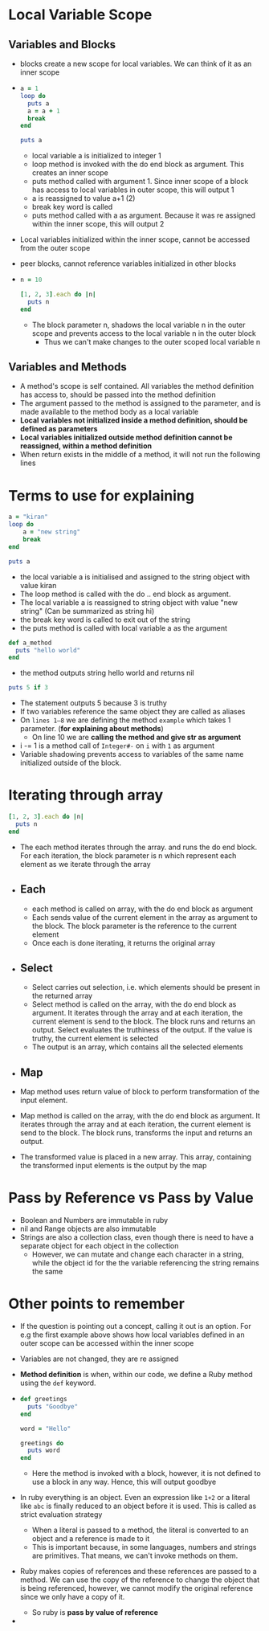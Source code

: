 # Local Variable Scope

## Variables and Blocks

- blocks create a new scope for local variables. We can think of it as an inner scope

- ```ruby
  a = 1        
  loop do      
    puts a     
    a = a + 1   
    break       
  end
  
  puts a        
  ```

  - local variable a is initialized to integer 1
  - loop method is invoked with the do end block as argument. This creates an inner scope
  - puts method called with argument 1. Since inner scope of a block has access to local variables in outer scope, this will output 1
  - a is reassigned to value a+1 (2)
  - break key word is called
  - puts method called with a as argument. Because it was re assigned within the inner scope, this will output 2

- Local variables initialized within the inner scope, cannot be accessed from the outer scope

- peer blocks, cannot reference variables initialized in other blocks

- ```ruby
  n = 10
  
  [1, 2, 3].each do |n|
    puts n
  end
  ```

  - The block parameter n, shadows the local variable n in the outer scope and prevents access to the local variable n in the outer block
    - Thus we can't make changes to the outer scoped local variable n

## Variables and Methods

- A method's scope is self contained. All variables the method definition has access to, should be passed into the method definition
- The argument passed to the method is assigned to the parameter, and is made available to the method body as a local variable
- **Local variables not initialized inside a method definition, should be defined as parameters**
- **Local variables initialized outside method definition cannot be reassigned, within a method definition**
- When return exists in the middle of a method, it will not run the following lines

# Terms to use for explaining

````ruby
a = "kiran"
loop do 
    a = "new string"
    break
end

puts a
````

- the local variable a is initialised and assigned to the string object with value kiran
- The loop method is called with the do .. end block as argument. 
- The local variable a is reassigned to string object with value "new string" (Can be summarized as string hi)
- the break key word is called to exit out of the string
- the puts method is called with local variable a as the argument



```ruby
def a_method
  puts "hello world"
end
```

- the method outputs string hello world and returns nil

```ruby
puts 5 if 3
```

- The statement outputs 5 because 3 is truthy
- If two variables reference the same object they are called as aliases
- On `lines 1–8` we are defining the method `example` which takes 1 parameter. (**for explaining about methods**)
  - On line 10 we are **calling the method and give str as argument**
- i -= 1 is a method call of `Integer#-` on `i` with `1` as argument
- Variable shadowing prevents access to variables of the same name initialized outside of the block. 



# Iterating through array

```ruby
[1, 2, 3].each do |n|
  puts n
end
```

- The each method iterates through the array. and runs the do end block. For each iteration, the block parameter is n which represent each element as we iterate through the array

- ## Each

  - each method is called on array, with the do end block as argument
  - Each sends value of the current element in the array as argument to the block. The block parameter is the reference to the current element
  - Once each is done iterating, it returns the original array

- ## Select

  - Select carries out selection, i.e. which elements should be present in the returned array
  - Select method is called on the array, with the do end block as argument. It iterates through the array and at each iteration, the current element is send to the block. The block runs and returns an output. Select evaluates the truthiness of the output. If the value is truthy, the current element is selected
  - The output is an array, which contains all the selected elements

- ## Map

- Map method uses return value of block to perform transformation of the input element.

- Map method is called on the array, with the do end block as argument. It iterates through the array and at each iteration, the current element is send to the block. The block runs, transforms the input and returns an output. 

- The transformed value is placed in a new array. This array, containing the transformed input elements is the output by the map



# Pass by Reference vs Pass by Value

- Boolean and Numbers are immutable in ruby
- nil and Range objects are also immutable
- Strings are also a collection class, even though there is need to have a separate object for each object in the collection
  - However, we can mutate and change each character in a string, while the object id for the the variable referencing the string remains the same

# Other points to remember

- If the question is pointing out a concept, calling it out is an option. For e.g the first example above shows how local variables defined in an outer scope can be accessed within the inner scope

- Variables are not changed, they are re assigned

- **Method definition** is when, within our code, we define a Ruby method using the `def` keyword.

- ```ruby
  def greetings
    puts "Goodbye"
  end
  
  word = "Hello"
  
  greetings do
    puts word
  end
  ```

  - Here the method is invoked with a block, however, it is not defined to use a block in any way. Hence, this will output goodbye

- In ruby everything is an object. Even an expression like `1+2` or a literal like `abc` is finally reduced to an object before it is used. This is called as strict evaluation strategy

  - When a literal is passed to a method, the literal is converted to an object and a reference is made to it
  - This is important because, in some languages, numbers and strings are primitives. That means, we can't invoke methods on them.

- Ruby makes copies of references and these references are passed to a method. We can use the copy of the reference to change the object that is being referenced, however, we cannot modify the original reference since we only have a copy of it.

  - So ruby is **pass by value of reference**

- 

